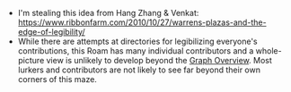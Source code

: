 - I'm stealing this idea from Hang Zhang & Venkat: https://www.ribbonfarm.com/2010/10/27/warrens-plazas-and-the-edge-of-legibility/
- While there are attempts at directories for legibilizing everyone's contributions, this Roam has many individual contributors and a whole-picture view is unlikely to develop beyond the [Graph Overview](https://roamresearch.com/#/app/ArtOfGig/graph). Most lurkers and contributors are not likely to see far beyond their own corners of this maze.
